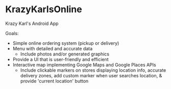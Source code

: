 # KrazyKarlsOnline
Krazy Karl's Android App

Goals:
- Simple online ordering system (pickup or delivery)
- Menu with detailed and accurate data
  - Include photos and/or generated graphics
- Provide a UI that is user-friendly and efficient
- Interactive map implementing Google Maps and Google Places
  APIs
  - Include clickable markers on stores displaying location
    info, accurate delivery zones, add custom marker when user searches location, & provide 'current location' button
